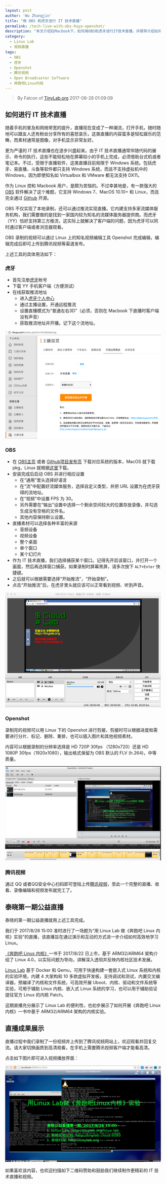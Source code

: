```yaml
---
layout: post
author: 'Wu Zhangjin'
title: "用 OBS 和虎牙进行 IT 技术直播"
permalink: /tech-live-with-obs-huya-openshot/
description: "本文介绍在Macbook下，如何用OBS和虎牙进行IT技术直播，并顺带介绍如何用Openshot剪辑视频并发布到腾讯视频上。"
category:
  - Linux Lab
  - 视频直播
tags:
  - OBS
  - 虎牙
  - Openshot
  - 腾讯视频
  - Open Broadcaster Software
  - 奔跑吧Linux内核
---
```


> By Falcon of [TinyLab.org][1]
> 2017-08-28 01:09:09

## 如何进行 IT 技术直播

随着手机的普及和网络带宽的提升，直播现在变成了一种潮流，打开手机，随时随地可以跟友人还有粉丝分享所有的喜怒哀乐，这类直播的内容蛮多是轻松娱乐的范畴，而素材通常是图像，对手机显示非常友好。

更为严谨的 IT 技术直播也在逐步兴盛起来。由于 IT 技术直播通常伴随代码的展示、命令的执行，这些不能轻松地在屏幕较小的手机上完成，必须借助台式机或者笔记本。不过，受限于直播软件，这类直播目前局限于 Windows 系统。包括虎牙、易直播、斗鱼等软件都只支持 Windows 系统，而且不支持虚拟机中的 Windows，因为即使知名如 Virtualbox 和 VMware 都无法支持 DX11。

作为 Linux 控和 Macbook 用户，是颇为苦恼的。不过幸甚地是，有一款强大的 [OBS][3] 软件解决了这个难题，它支持 Windows 7、MacOS 10.10+ 和 Linux，而且完全通过 [Github][4] 开源。

OBS 不仅实现了本地录制，还可以通过推流实现直播。它内建支持多家流媒体服务机构，我们需要做的是找到一家国内较为知名的流媒体服务器提供商。而虎牙（YY）恰好支持第三方推流，这实际上就解决了客户端的问题，因为虎牙可以同时通过客户端或者浏览器观看。

OBS 录制的视频可以通过 Linux 上的知名视频编辑工具 Openshot 完成编辑，编辑完成后即可上传到腾讯视频等渠道发布。

上述工具的具体用法如下：

### 虎牙

* 首先注册[虎牙][7]帐号
* 下载 YY 手机客户端（方便测试）
* 在线获取推流地址
    * 进入[虎牙个人中心][8]
    * 通过主播设置，开通远程推流
    * 设置直播模式为“普通左右3D”（必须，否则在 Macbook 下直播时客户端没有声音）
    * 获取推流地址并开播。记下这个流地址。

![Huya Image](/wp-content/uploads/2017/08/i.huya.com.png)

### OBS

* 在 [OBS主页][3] 或者 [Github项目发布页][5] 下载对应系统的版本，MacOS 就下载 pkg，Linux 就根据[这里][6]下载。
* 安装完成后启动 OBS 并进行相应设置
    * 在“通用”里头选择好语言
    * 在“流”中配置好流媒体服务，选择自定义类型，并把 URL 设置为在虎牙获得的流地址。
    * 在“视频”中设置 FPS 为 30。
    * 另外需要在“输出”设置中选择一个剩余空间较大的位置存放录像，并勾选生成没有空格的文件名。
    * 其他内容保持默认设置。
* 直播素材可以选择各种丰富的来源
    * 音频设备
    * 视频设备
    * 整个桌面
    * 单个窗口
    * 某个幻灯片
* 作为 IT 技术直播，我们选择捕获某个窗口。记得先开启该窗口，并打开一个画面，然后再选择窗口捕获。如果录制时屏幕黑屏，请多次按下 `ALT+Enter` 快捷键。
* 之后就可以根据需要选择“开始推流”，“开始录制”。
* 点击“开始推流”后，在虎牙里头就应该可以正常看到视频、听到声音。

![OBS Image](/wp-content/uploads/2017/08/obs.png)

### Openshot

录制完的视频可以用 Linux 下的 Openshot 进行剪接，剪接时可以根据进度和需要进行分片、标记、删除、重排，也可以插入图片和其他视频素材。

内容可以根据录制的分辨率选择是 HD 720P 30fps （1280x720）还是 HD 1080P 30fps（1920x1080），输出格式保留为 OBS 默认的 FLV (h.264)，中等质量。

![Openshot Image](/wp-content/uploads/2017/08/openshot.png)

### 腾讯视频

通过 QQ 或者QQ安全中心扫码即可登陆上传[腾讯视频][9]，至此一个完整的直播、收看、录像编辑和视频发布就完工了。

## 泰晓第一期公益直播

泰晓的第一期公益直播就用上述工具完成。

我们于 2017/8/26 15:00 准时进行了一场题为“用 Linux Lab 做《奔跑吧 Linux 内核》实验”的直播，该直播旨在通过演示和互动的方式进一步介绍如何高效地学习 Linux。

[《奔跑吧 Linux 内核》][10]一书于 2017/8/22 日上市，基于 ARM32/ARM64 架构介绍了 Linux 4.0，以实际问题为导向，讲解深入透彻并反映内核社区技术发展。

[Linux Lab][11] 基于 Docker 和 Qemu，可用于快速构建一套嵌入式 Linux 系统和内核的实验环境，内建 4 大架构和 10 多款虚拟开发板，支持调试和测试，内置交叉编译器，预编译了内核和文件系统，可高效开展 Uboot、内核、驱动和文件系统等实验，可用于辅助 Linux 内核、嵌入式 Linux 系统的学习，也可以用于辅助验证提往官方 Linux 的内核 Patch。

这期直播充分展示了 Linux Lab 的便利性，也初步展示了如何开展《奔跑吧 Linux 内核》一书中基于 ARM32/ARM64 架构的内核实验。

## 直播成果展示

直播过程中我们录制了一份视频并上传到了腾讯视频网站上，欢迎观看并回复交流。请大家切换画质到高清观看，在手机上需要腾讯视频客户端才能看高清。

点击如下图片即可进入视频播放界面：

<a target="_blank" href="https://v.qq.com/x/page/y0543o6zlh5.html" title="用Linux Lab做《奔跑吧Linux内核》实验">![Linux Lab with Docker](/wp-content/uploads/2017/08/docker-linux-lab.jpg)</a>

如果喜欢该内容，也欢迎扫描如下二维码赞助和鼓励我们继续制作更精彩的 IT 技术直播和视频。

[1]: http://tinylab.org
[2]: https://v.qq.com/x/page/y0543o6zlh5.html
[3]: https://obsproject.com
[4]: https://github.com/jp9000/obs-studio
[5]: https://github.com/jp9000/obs-studio/releases
[6]: https://github.com/jp9000/obs-studio/wiki/Install-Instructions#linux
[7]: http://www.huya.com
[8]: http://i.huya.com
[9]: https://v.qq.com
[10]: /learning-rlk4.0-in-linux-lab/
[11]: /linux-lab
